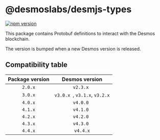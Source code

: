 # @desmoslabs/desmjs-types

[![npm version](https://img.shields.io/npm/v/@desmoslabs/desmjs-types.svg)](https://www.npmjs.com/package/@desmoslabs/desmjs-types)  

This package contains Protobuf definitions to interact with the Desmos blockchain.

The version is bumped when a new Desmos version is released. 

## Compatibility table

| Package version |        Desmos version         | 
|:---------------:|:-----------------------------:|
|     `2.0.x`     |           `v2.3.x `           |
|     `3.0.x`     | `v3.0.x `, `v3.1.x`, `v3.2.x` |
|     `4.0.x`     |           `v4.0.0 `           |
|     `4.1.x`     |           `v4.1.0 `           |
|     `4.2.x`     |           `v4.2.0 `           |
|     `4.3.x`     |           `v4.3.0 `           |
|     `4.4.x`     |           `v4.4.x`            |
